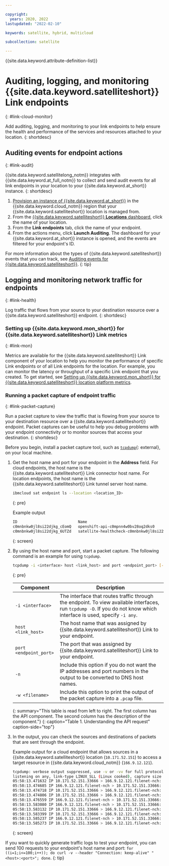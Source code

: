```yaml
---

copyright:
  years: 2020, 2022
lastupdated: "2022-02-10"

keywords: satellite, hybrid, multicloud

subcollection: satellite

---
```


{{site.data.keyword.attribute-definition-list}}

# Auditing, logging, and monitoring {{site.data.keyword.satelliteshort}} Link endpoints
{: #link-cloud-monitor}

Add auditing, logging, and monitoring to your link endpoints to help ensure the health and performance of the services and resources attached to your location.
{: shortdesc}

## Auditing events for endpoint actions
{: #link-audit}

{{site.data.keyword.satellitelong_notm}} integrates with {{site.data.keyword.at_full_notm}} to collect and send audit events for all link endpoints in your location to your {{site.data.keyword.at_short}} instance.
{: shortdesc}

1. [Provision an instance of {{site.data.keyword.at_short}}](/docs/log-analysis?topic=log-analysis-provision) in the {{site.data.keyword.cloud_notm}} region that your {{site.data.keyword.satelliteshort}} location is managed from.
2. From the [{{site.data.keyword.satelliteshort}} **Locations** dashboard](https://cloud.ibm.com/satellite/locations), click the name of your location.
3. From the **Link endpoints** tab, click the name of your endpoint.
4. From the actions menu, click **Launch Auditing**. The dashboard for your {{site.data.keyword.at_short}} instance is opened, and the events are filtered for your endpoint's ID.

For more information about the types of {{site.data.keyword.satelliteshort}} events that you can track, see [Auditing events for {{site.data.keyword.satelliteshort}}](/docs/satellite?topic=satellite-at_events).
{: tip}

## Logging and monitoring network traffic for endpoints
{: #link-health}

Log traffic that flows from your source to your destination resource over a {{site.data.keyword.satelliteshort}} endpoint.
{: shortdesc}

### Setting up {{site.data.keyword.mon_short}} for {{site.data.keyword.satelliteshort}} Link metrics
{: #link-mon}

Metrics are available for the {{site.data.keyword.satelliteshort}} Link component of your location to help you monitor the performance of specific Link endpoints or of all Link endpoints for the location. For example, you can monitor the latency or throughput of a specific Link endpoint that you created. To get started, see [Setting up {{site.data.keyword.mon_short}} for {{site.data.keyword.satelliteshort}} location platform metrics](/docs/satellite?topic=satellite-monitor#setup-mon).

### Running a packet capture of endpoint traffic
{: #link-packet-capture}

Run a packet capture to view the traffic that is flowing from your source to your destination resource over a {{site.data.keyword.satelliteshort}} endpoint. Packet captures can be useful to help you debug problems with your endpoint connectivity or to monitor sources that access your destination.
{: shortdesc}

Before you begin, install a packet capture tool, such as [`tcpdump`](https://www.tcpdump.org/){: external}, on your local machine.

1. Get the host name and port for your endpoint in the **Address** field. For cloud endpoints, the host name is the {{site.data.keyword.satelliteshort}} Link connector host name. For location endpoints, the host name is the {{site.data.keyword.satelliteshort}} Link tunnel server host name.
    ```sh
    ibmcloud sat endpoint ls --location <location_ID>
    ```
    {: pre}

    Example output
    ```sh
    ID                           Name                                         Destination Type   Address
    c0mnbnkw0jl8si22djkg_cEomQ   openshift-api-c0mpnn4w0bv28oq2dks0           location           TCP  c-02.us-east.link.satellite.cloud.ibm.com:32823
    c0mnbnkw0jl8si22djkg_6UTZd   satellite-healthcheck-c0mnbnkw0jl8si22djkg   location           HTTP c-02.us-east.link.satellite.cloud.ibm.com:32822
    ```
    {: screen}

2. By using the host name and port, start a packet capture. The following command is an example for using `tcpdump`.

    ```sh
    tcpdump -i <interface> host <link_host> and port <endpoint_port> [-n] [-w <filename>.pcap]
    ```
    {: pre}
    
    | Component | Description | 
    |---------|------------------|
    | `-i <interface>` | The interface that routes traffic through the endpoint. To view available interfaces, run `tcpdump -D`. If you do not know which interface is used, specify `-i any`. | 
    | `host <link_host>` | The host name that was assigned by {{site.data.keyword.satelliteshort}} Link to your endpoint. | 
    | `port <endpoint_port>` | The port that was assigned by {{site.data.keyword.satelliteshort}} Link to your endpoint. | 
    | `-n` | Include this option if you do not want the IP addresses and port numbers in the output to be converted to DNS host names. | 
    | `-w <filename>` | Include this option to print the output of the packet capture into a `.pcap` file. | 
    {: summary="This table is read from left to right. The first column has the API component. The second column has the description of the component."}
    {: caption="Table 1. Understanding the API request" caption-side="top"}

3. In the output, you can check the sources and destinations of packets that are sent through the endpoint.

    Example output for a cloud endpoint that allows sources in a {{site.data.keyword.satelliteshort}} location (`10.171.52.151`) to access a target resource in {{site.data.keyword.cloud_notm}} (`166.9.12.121`).
    ```sh
    tcpdump: verbose output suppressed, use -v or -vv for full protocol decode
    listening on any, link-type LINUX_SLL (Linux cooked), capture size 262144 bytes
    05:58:13.471632 IP 10.171.52.151.33666 > 166.9.12.121.filenet-nch: Flags [S], seq 2853445049, win 29200, options [mss 1460,sackOK,TS val 592612262 ecr 0,nop,wscale 7], length 0
    05:58:13.474685 IP 166.9.12.121.filenet-nch > 10.171.52.151.33666: Flags [S.], seq 2264270242, ack 2853445050, win 28960, options [mss 1460,sackOK,TS val 1156479729 ecr 592612262,nop,wscale 9], length 0
    05:58:13.474718 IP 10.171.52.151.33666 > 166.9.12.121.filenet-nch: Flags [.], ack 1, win 229, options [nop,nop,TS val 592612265 ecr 1156479729], length 0
    05:58:13.474806 IP 10.171.52.151.33666 > 166.9.12.121.filenet-nch: Flags [P.], seq 1:115, ack 1, win 229, options [nop,nop,TS val 592612265 ecr 1156479729], length 114
    05:58:13.476559 IP 166.9.12.121.filenet-nch > 10.171.52.151.33666: Flags [.], ack 115, win 57, options [nop,nop,TS val 1156479729 ecr 592612265], length 0
    05:58:13.583080 IP 166.9.12.121.filenet-nch > 10.171.52.151.33666: Flags [P.], seq 1:145, ack 115, win 57, options [nop,nop,TS val 1156479756 ecr 592612265], length 144
    05:58:13.583132 IP 10.171.52.151.33666 > 166.9.12.121.filenet-nch: Flags [.], ack 145, win 237, options [nop,nop,TS val 592612373 ecr 1156479756], length 0
    05:58:13.583399 IP 10.171.52.151.33666 > 166.9.12.121.filenet-nch: Flags [F.], seq 115, ack 145, win 237, options [nop,nop,TS val 592612373 ecr 1156479756], length 0
    05:58:13.585237 IP 166.9.12.121.filenet-nch > 10.171.52.151.33666: Flags [F.], seq 145, ack 116, win 57, options [nop,nop,TS val 1156479756 ecr 592612373], length 0
    05:58:13.585273 IP 10.171.52.151.33666 > 166.9.12.121.filenet-nch: Flags [.], ack 146, win 237, options [nop,nop,TS val 592612375 ecr 1156479756], length 0
    ```
    {: screen}

If you want to quickly generate traffic logs to test your endpoint, you can send 100 requests to your endpoint's host name and port: `for ((i=1;i<=100;i++)); do curl -v --header "Connection: keep-alive" "<host>:<port>"; done`.
{: tip}
